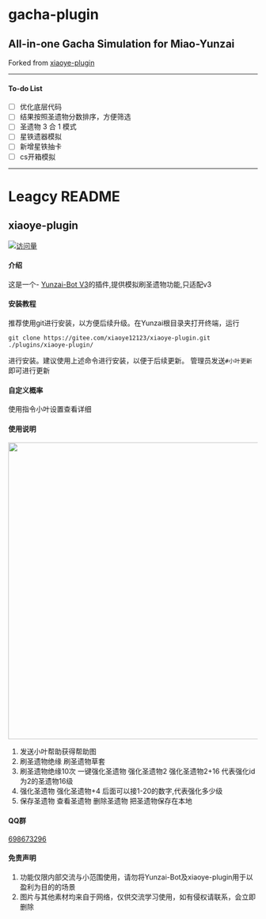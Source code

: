 # gacha-plugin
## All-in-one Gacha Simulation for Miao-Yunzai

Forked from [xiaoye-plugin](https://gitee.com/xiaoye12123/xiaoye-plugin.git)

---

#### To-do List
- [ ] 优化底层代码
- [ ] 结果按照圣遗物分数排序，方便筛选
- [ ] 圣遗物 3 合 1 模式
- [ ] 星铁遗器模拟
- [ ] 新增星铁抽卡
- [ ] cs开箱模拟

---

# Leagcy README
## xiaoye-plugin
[![访问量](https://profile-counter.glitch.me/xiaoye-plugin/count.svg)](https://gitee.com/xiaoye12123/xiaoye-plugin.git)

#### 介绍
这是一个- [Yunzai-Bot V3](https://gitee.com/Le-niao/Yunzai-Bot)的插件,提供模拟刷圣遗物功能,只适配v3


#### 安装教程

推荐使用git进行安装，以方便后续升级。在Yunzai根目录夹打开终端，运行

```base
git clone https://gitee.com/xiaoye12123/xiaoye-plugin.git ./plugins/xiaoye-plugin/
```
进行安装。建议使用上述命令进行安装，以便于后续更新。 管理员发送`#小叶更新`即可进行更新

#### 自定义概率

  使用指令小叶设置查看详细

#### 使用说明
<img src="resources/help.jpg" alt="" width = "600">

1.  发送小叶帮助获得帮助图
2.  刷圣遗物绝缘  刷圣遗物草套
3.  刷圣遗物绝缘10次 一键强化圣遗物 强化圣遗物2 强化圣遗物2+16 代表强化id为2的圣遗物16级 
4.  强化圣遗物 强化圣遗物+4 后面可以接1-20的数字,代表强化多少级
5.  保存圣遗物 查看圣遗物 删除圣遗物 把圣遗物保存在本地

#### QQ群


 [698673296](http://qm.qq.com/cgi-bin/qm/qr?_wv=1027&k=0xSHDCUDrVbiOKe7ksEi5xpxdmJj8VRT&authKey=gnMoAHGtaQcqlGg50M%2B6QvIvKsyzMrPymK0FjIxCe7mdzUM8rSIi2jvxWczaZEU5&noverify=0&group_code=698673296)


#### 免责声明

1. 功能仅限内部交流与小范围使用，请勿将Yunzai-Bot及xiaoye-plugin用于以盈利为目的的场景
2. 图片与其他素材均来自于网络，仅供交流学习使用，如有侵权请联系，会立即删除
